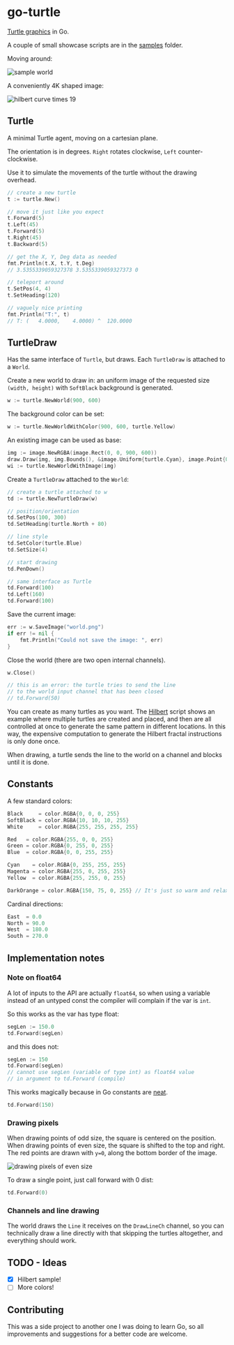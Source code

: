# go-turtle

[Turtle graphics](https://en.wikipedia.org/wiki/Turtle_graphics)
in Go.

A couple of small showcase scripts are in the
[samples](samples)
folder.

Moving around:

![sample world](samples/draw/world.png)

A conveniently 4K shaped image:

![hilbert curve times 19](samples/hilbert/hilbert_fancy_4k.png)

## Turtle

A minimal Turtle agent, moving on a cartesian plane.

The orientation is in degrees.
`Right` rotates clockwise, `Left` counter-clockwise.

Use it to simulate the movements of the turtle without the drawing overhead.

```go
// create a new turtle
t := turtle.New()

// move it just like you expect
t.Forward(5)
t.Left(45)
t.Forward(5)
t.Right(45)
t.Backward(5)

// get the X, Y, Deg data as needed
fmt.Println(t.X, t.Y, t.Deg)
// 3.5355339059327378 3.5355339059327373 0

// teleport around
t.SetPos(4, 4)
t.SetHeading(120)

// vaguely nice printing
fmt.Println("T:", t)
// T: (   4.0000,    4.0000) ^  120.0000
```

## TurtleDraw

Has the same interface of `Turtle`, but draws.
Each `TurtleDraw` is attached to a `World`.

Create a new world to draw in:
an uniform image of the requested size `(width, height)`
with `SoftBlack` background is generated.

```go
w := turtle.NewWorld(900, 600)
```

The background color can be set:

```go
w := turtle.NewWorldWithColor(900, 600, turtle.Yellow)
```

An existing image can be used as base:

```go
img := image.NewRGBA(image.Rect(0, 0, 900, 600))
draw.Draw(img, img.Bounds(), &image.Uniform{turtle.Cyan}, image.Point{0, 0}, draw.Src)
wi := turtle.NewWorldWithImage(img)
```

Create a `TurtleDraw` attached to the `World`:

```go
// create a turtle attached to w
td := turtle.NewTurtleDraw(w)

// position/orientation
td.SetPos(100, 300)
td.SetHeading(turtle.North + 80)

// line style
td.SetColor(turtle.Blue)
td.SetSize(4)

// start drawing
td.PenDown()

// same interface as Turtle
td.Forward(100)
td.Left(160)
td.Forward(100)
```

Save the current image:

```go
err := w.SaveImage("world.png")
if err != nil {
    fmt.Println("Could not save the image: ", err)
}
```

Close the world (there are two open internal channels).

```go
w.Close()

// this is an error: the turtle tries to send the line
// to the world input channel that has been closed
// td.Forward(50)
```

You can create as many turtles as you want.
The
[Hilbert](samples/hilbert/sample.go)
script shows an example where multiple turtles are created and placed,
and then are all controlled at once to generate the same pattern in different locations.
In this way,
the expensive computation to generate the Hilbert fractal instructions is only done once.

When drawing, a turtle sends the line to the world on a channel
and blocks until it is done.

## Constants

A few standard colors:

```go
Black     = color.RGBA{0, 0, 0, 255}
SoftBlack = color.RGBA{10, 10, 10, 255}
White     = color.RGBA{255, 255, 255, 255}

Red   = color.RGBA{255, 0, 0, 255}
Green = color.RGBA{0, 255, 0, 255}
Blue  = color.RGBA{0, 0, 255, 255}

Cyan    = color.RGBA{0, 255, 255, 255}
Magenta = color.RGBA{255, 0, 255, 255}
Yellow  = color.RGBA{255, 255, 0, 255}

DarkOrange = color.RGBA{150, 75, 0, 255} // It's just so warm and relaxing
```

Cardinal directions:

```go
East  = 0.0
North = 90.0
West  = 180.0
South = 270.0
```

## Implementation notes

### Note on float64

A lot of inputs to the API are actually `float64`, so when using a variable
instead of an untyped const the compiler will complain if the var is `int`.

So this works as the var has type float:

```go
segLen := 150.0
td.Forward(segLen)
```

and this does not:

```go
segLen := 150
td.Forward(segLen)
// cannot use segLen (variable of type int) as float64 value
// in argument to td.Forward (compile)
```

This works magically because in Go constants are
[neat](https://blog.golang.org/constants).

```go
td.Forward(150)
```

### Drawing pixels

When drawing points of odd size, the square is centered on the position.
When drawing points of even size, the square is shifted to the top and right.
The red points are drawn with `y=0`, along the bottom border of the image.

![drawing pixels of even size](samples/draw/pixels.png)

To draw a single point, just call forward with 0 dist:

```go
td.Forward(0)
```

### Channels and line drawing

The world draws the `Line` it receives on the `DrawLineCh` channel,
so you can technically draw a line directly with that
skipping the turtles altogether,
and everything should work.

## TODO - Ideas

- [x] Hilbert sample!
- [ ] More colors!

## Contributing

This was a side project to another one I was doing to learn Go,
so all improvements and suggestions for a better code are welcome.

